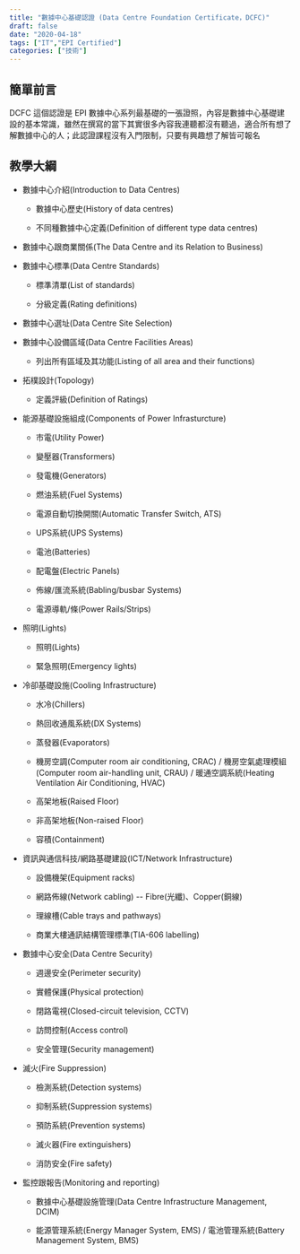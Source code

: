 ```yaml
---
title: "數據中心基礎認證 (Data Centre Foundation Certificate，DCFC)"
draft: false
date: "2020-04-18"
tags: ["IT","EPI Certified"]
categories: ["技術"]
---
```


## 簡單前言

DCFC 這個認證是 EPI 數據中心系列最基礎的一張證照，內容是數據中心基礎建設的基本常識，雖然在撰寫的當下其實很多內容我連聽都沒有聽過，適合所有想了解數據中心的人；此認證課程沒有入門限制，只要有興趣想了解皆可報名

## 教學大綱
- 數據中心介紹(Introduction to Data Centres)

    - 數據中心歷史(History of data centres)

    - 不同種數據中心定義(Definition of different type data centres)

- 數據中心跟商業關係(The Data Centre and its Relation to Business)

- 數據中心標準(Data Centre Standards)

    - 標準清單(List of standards)

    - 分級定義(Rating definitions)

- 數據中心選址(Data Centre Site Selection)

- 數據中心設備區域(Data Centre Facilities Areas)

    - 列出所有區域及其功能(Listing of all area and their functions)

- 拓樸設計(Topology)

    - 定義評級(Definition of Ratings)

- 能源基礎設施組成(Components of Power Infrasturcture)

    - 市電(Utility Power)

    - 變壓器(Transformers)

    - 發電機(Generators)

    - 燃油系統(Fuel Systems)

    - 電源自動切換開關(Automatic Transfer Switch, ATS)

    - UPS系統(UPS Systems)

    - 電池(Batteries)

    - 配電盤(Electric Panels)

    - 佈線/匯流系統(Babling/busbar Systems)

    - 電源導軌/條(Power Rails/Strips)

- 照明(Lights)

    - 照明(Lights)
    
    - 緊急照明(Emergency lights)

- 冷卻基礎設施(Cooling Infrastructure)

    - 水冷(Chillers)
    
    - 熱回收通風系統(DX Systems)
    
    - 蒸發器(Evaporators)
    
    - 機房空調(Computer room air conditioning, CRAC) / 機房空氣處理模組(Computer room air-handling unit, CRAU) / 暖通空調系統(Heating Ventilation Air Conditioning, HVAC)
    
    - 高架地板(Raised Floor)
    
    - 非高架地板(Non-raised Floor)
    
    - 容積(Containment)

- 資訊與通信科技/網路基礎建設(ICT/Network Infrastructure)

    - 設備機架(Equipment racks)
    
    - 網路佈線(Network cabling) -- Fibre(光纖)、Copper(銅線)
    
    - 理線槽(Cable trays and pathways)
    
    - 商業大樓通訊結構管理標準(TIA-606 labelling)

- 數據中心安全(Data Centre Security)

    - 週邊安全(Perimeter security)

    - 實體保護(Physical protection)

    - 閉路電視(Closed-circuit television, CCTV)

    - 訪問控制(Access control)

    - 安全管理(Security management)

- 滅火(Fire Suppression)

    - 檢測系統(Detection systems)

    - 抑制系統(Suppression systems)

    - 預防系統(Prevention systems)

    - 滅火器(Fire extinguishers)

    - 消防安全(Fire safety)

- 監控跟報告(Monitoring and reporting)

    - 數據中心基礎設施管理(Data Centre Infrastructure Management, DCIM)

    - 能源管理系統(Energy Manager System, EMS) / 電池管理系統(Battery Management System, BMS)

